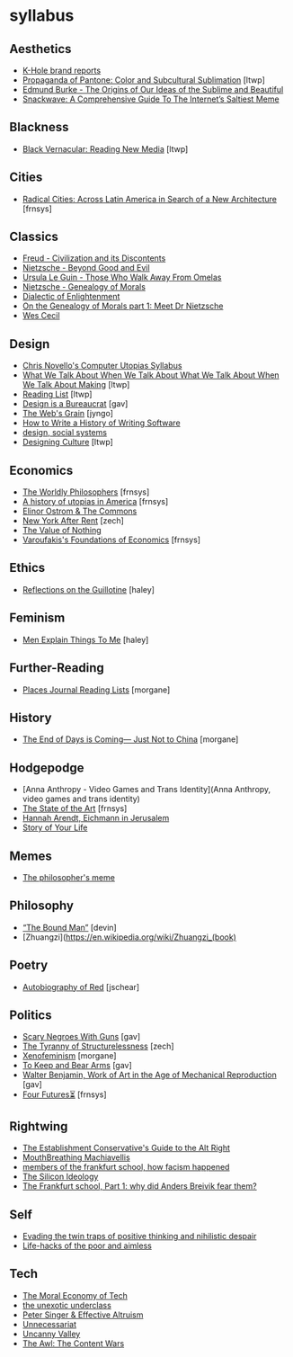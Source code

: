 # syllabus

## Aesthetics
- [K-Hole brand reports](http://khole.net/)
- [Propaganda of Pantone: Color and Subcultural Sublimation](http://www.lokidesign.net/journal/2016/2/22/the-propaganda-of-pantone-colour-and-subcultural-sublimation) [ltwp]
- [Edmund Burke - The Origins of Our Ideas of the Sublime and Beautiful](https://blogs.warwick.ac.uk/files/rvpsupperclub/burke_sublime_and_the_beautiful.pdf)
- [Snackwave: A Comprehensive Guide To The Internet’s Saltiest Meme](https://thehairpin.com/snackwave-a-comprehensive-guide-to-the-internets-saltiest-meme-fa9db7dffb6e#.659v2kc8u)

## Blackness
- [Black Vernacular: Reading New Media](http://martinesyms.com/black-vernacular-reading-new-media/) [ltwp]

## Cities
- [Radical Cities: Across Latin America in Search of a New Architecture](https://www.versobooks.com/books/2011-radical-cities) [frnsys]

## Classics
- [Freud - Civilization and its Discontents](http://72.52.202.216/~fenderse/freud_civilization_and_its_discontents.pdf)
- [Nietzsche - Beyond Good and Evil](http://catdir.loc.gov/catdir/samples/cam031/2001035672.pdf)
- [Ursula Le Guin - Those Who Walk Away From Omelas](http://engl210-deykute.wikispaces.umb.edu/file/view/omelas.pdf)
- [Nietzsche - Genealogy of Morals](http://www.google.com/url?sa=t&rct=j&q=&esrc=s&source=web&cd=1&ved=0ahUKEwjGvbLMnPPNAhVIeCYKHRpeCqgQFggeMAA&url=http%3A%2F%2Fwww.inp.uw.edu.pl%2Fmdsie%2FPolitical_Thought%2FGeneologyofMorals.pdf&usg=AFQjCNGPPnJ_dx1lb6VHcQiEuIys9GFepQ)
- [Dialectic of Enlightenment](https://frankfurtschool.wordpress.com/2008/02/28/summary-dialectic-of-enlightenment/)
- [On the Genealogy of Morals part 1: Meet Dr Nietzsche](https://www.theguardian.com/commentisfree/2008/oct/27/religion-atheism)
- [Wes Cecil](https://www.youtube.com/channel/UC9ff15w4ufviWfv9UfIuByA/videos)

## Design
- [Chris Novello's Computer Utopias Syllabus](http://chrisnovello.com/teaching/risd/computer-utopias/)
- [What We Talk About When We Talk About What We Talk About When We Talk About Making](http://quietbabylon.com/2014/what-we-talk-about-when-we-talk-about-what-we-talk-about-when-we-talk-about-making/) [ltwp]
- [Reading List](http://readinglist.info/) [ltwp]
- [Design is a Bureaucrat](http://thenewinquiry.com/essays/design-is-a-bureaucrat/) [gav]
- [The Web's Grain](http://www.frankchimero.com/writing/the-webs-grain/) [jyngo]
- [How to Write a History of Writing Software](http://www.theatlantic.com/technology/archive/2016/06/how-to-write-a-history-of-writing-software/489173/)
- [design, social systems](https://s3.amazonaws.com/arena-attachments/644316/6239b04c39351f8c713d4b168762f7aa.pdf)
- [Designing Culture](https://www.jacobinmag.com/2012/08/designing-culture/) [ltwp]

## Economics
- [The Worldly Philosophers](http://www.goodreads.com/book/show/82120.The_Worldly_Philosophers) [frnsys]
- [A history of utopias in America](https://blog.longreads.com/2016/02/25/when-the-messiah-came-to-america-she-was-a-woman/) [frnsys]
- [Elinor Ostrom & The Commons](https://en.wikipedia.org/wiki/Elinor_Ostrom)
- [New York After Rent](https://toe.prx.org/2015/04/new-york-after-rent-i-of-iii/) [zech]
- [The Value of Nothing](https://www.amazon.com/dp/B0032BW5D4/ref=dp-kindle-redirect?_encoding=UTF8&btkr=1)
- [Varoufakis's Foundations of Economics](https://yanisvaroufakis.eu/books/foundations-of-economics-a-beginners-companion/) [frnsys]

## Ethics
- [Reflections on the Guillotine](http://www.deakinphilosophicalsociety.com/texts/camus/reflections.pdf) [haley]

## Feminism
- [Men Explain Things To Me](https://www.goodreads.com/book/show/18528190-men-explain-things-to-me) [haley]

## Further-Reading
- [Places Journal Reading Lists](https://placesjournal.org/reading-lists/) [morgane]

## History
- [The End of Days is Coming— Just Not to China](https://foreignpolicy.com/2016/07/29/the-end-of-days-is-coming-just-not-to-china-apocalyptic-fiction-movies/) [morgane]

## Hodgepodge
- [Anna Anthropy - Video Games and Trans Identity](Anna Anthropy, video games and trans identity)
- [The State of the Art](http://library.uniteddiversity.coop/More_Books_and_Reports/The_Culture_Novels-Iain_M_Bainks-Anarchist_Science_Fiction/iain%20m%20banks%20-%201989%20-%20the%20state%20of%20the%20art/Iain%20M.%20Banks%20-%20The%20State%20of%20the%20Art%20v1.html) [frnsys]
- [Hannah Arendt, Eichmann in Jerusalem](http://www.newyorker.com/magazine/1963/02/16/eichmann-in-jerusalem-i)
- [Story of Your Life](https://mathisgasser.files.wordpress.com/2014/12/ted-chiang_story-of-your-life_2000.pdf)

## Memes
- [The philosopher's meme](https://thephilosophersmeme.com/)

## Philosophy
- [“The Bound Man”](https://dl.dropboxusercontent.com/u/49408763/reads/the_bound_man.pdf) [devin]
- [Zhuangzi](https://en.wikipedia.org/wiki/Zhuangzi_(book)

## Poetry
- [Autobiography of Red](https://www.amazon.com/Autobiography-Red-Anne-Carson/dp/037570129X) [jschear]

## Politics
- [Scary Negroes With Guns](http://thenewinquiry.com/essays/scary-negroes-with-guns/) [gav]
- [The Tyranny of Structurelessness](http://www.jofreeman.com/joreen/tyranny.htm) [zech]
- [Xenofeminism](http://www.laboriacuboniks.net/) [morgane]
- [To Keep and Bear Arms](http://www.nybooks.com/articles/1995/09/21/to-keep-and-bear-arms/) [gav]
- [Walter Benjamin, Work of Art in the Age of Mechanical Reproduction](https://phiffer.org/wp-content/media/2015/11/Benjamin-Walter-The-Work-of-Art-in-the-Age-of-Its-Mechanical-Reproducability.pdf) [gav]
- [Four Futures⏳](https://www.jacobinmag.com/2011/12/four-futures/) [frnsys]

## Rightwing
- [The Establishment Conservative's Guide to the Alt Right](http://archive.is/tDf22)
- [MouthBreathing Machiavellis](http://thebaffler.com/blog/mouthbreathing-machiavellis)
- [members of the frankfurt school, how facism happened](http://www.iep.utm.edu/frankfur/)
- [The Silicon Ideology](https://ia801507.us.archive.org/32/items/the-silicon-ideology/the-silicon-ideology.pdf)
- [The Frankfurt school, Part 1: why did Anders Breivik fear them?](https://www.theguardian.com/commentisfree/2013/mar/25/anders-breivik-frankfurt-school)

## Self
- [Evading the twin traps of positive thinking and nihilistic despair](http://conversations.e-flux.com/t/evading-the-twins-traps-of-positive-thinking-and-nihilistic-despair/4015)
- [Life-hacks of the poor and aimless](http://thebaffler.com/blog/laurie-penny-self-care#)

## Tech
- [The Moral Economy of Tech ](http://idlewords.com/talks/sase_panel.htm)
- [the unexotic underclass](http://miter.mit.edu/the-unexotic-underclass/)
- [Peter Singer & Effective Altruism](https://en.wikipedia.org/wiki/Effective_altruism)
- [Unnecessariat](https://morecrows.wordpress.com/2016/05/10/unnecessariat/)
- [Uncanny Valley](https://nplusonemag.com/issue-25/on-the-fringe/uncanny-valley/)
- [The Awl: The Content Wars](https://theawl.com/tagged/the-content-wars)